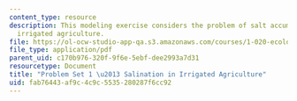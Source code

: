 ```yaml
---
content_type: resource
description: This modeling exercise considers the problem of salt accumulation in
  irrigated agriculture.
file: https://ol-ocw-studio-app-qa.s3.amazonaws.com/courses/1-020-ecology-ii-engineering-for-sustainability-spring-2008/fab76443af9c4c9c5535280287f6cc92_assn1.pdf
file_type: application/pdf
parent_uid: c170b976-320f-9f6e-5ebf-dee2993a7d31
resourcetype: Document
title: "Problem Set 1 \u2013 Salination in Irrigated Agriculture"
uid: fab76443-af9c-4c9c-5535-280287f6cc92
---
```

